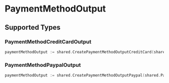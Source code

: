 # PaymentMethodOutput


## Supported Types

### PaymentMethodCreditCardOutput

```go
paymentMethodOutput := shared.CreatePaymentMethodOutputCreditCard(shared.PaymentMethodCreditCardOutput{/* values here */})
```

### PaymentMethodPaypalOutput

```go
paymentMethodOutput := shared.CreatePaymentMethodOutputPaypal(shared.PaymentMethodPaypalOutput{/* values here */})
```

